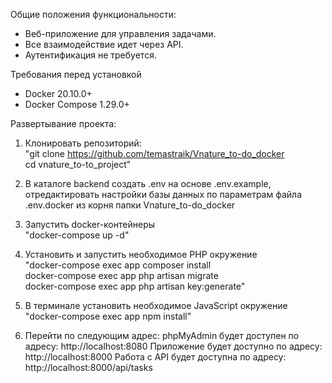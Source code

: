 Общие положения функциональности:
- Веб-приложение для управления задачами.
- Все взаимодействие идет через API.
- Аутентификация не требуется.

Требования перед установкой
- Docker 20.10.0+
- Docker Compose 1.29.0+

Развертывание проекта:
1. Клонировать репозиторий:<br>
"git clone https://github.com/temastraik/Vnature_to-do_docker <br> cd vnature_to-to_project"

2. В каталоге backend создать .env на основе .env.example, отредактировать настройки базы данных по параметрам файла .env.docker из корня папки Vnature_to-do_docker

3. Запустить docker-контейнеры <br>
"docker-compose up -d"

4. Установить и запустить необходимое PHP окружение <br>
"docker-compose exec app composer install <br> docker-compose exec app php artisan migrate <br> docker-compose exec app php artisan key:generate"

5. В терминале установить необходимое JavaScript окружение <br>
"docker-compose exec app npm install"

6. Перейти по следующим адрес:
phpMyAdmin будет доступен по адресу: http://localhost:8080
Приложение будет доступно по адресу: http://localhost:8000
Работа с API будет доступна по адресу: http://localhost:8000/api/tasks
